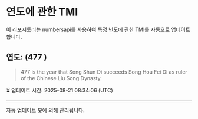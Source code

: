 
# 연도에 관한 TMI

이 리포지토리는 numbersapi를 사용하여 특정 년도에 관한 TMI를 자동으로 업데이트합니다.

## 연도: (477 )
> 477 is the year that Song Shun Di succeeds Song Hou Fei Di as ruler of the Chinese Liu Song Dynasty.

⏳ 업데이트 시간: 2025-08-21 08:34:06 (UTC)

---
자동 업데이트 봇에 의해 관리됩니다.
